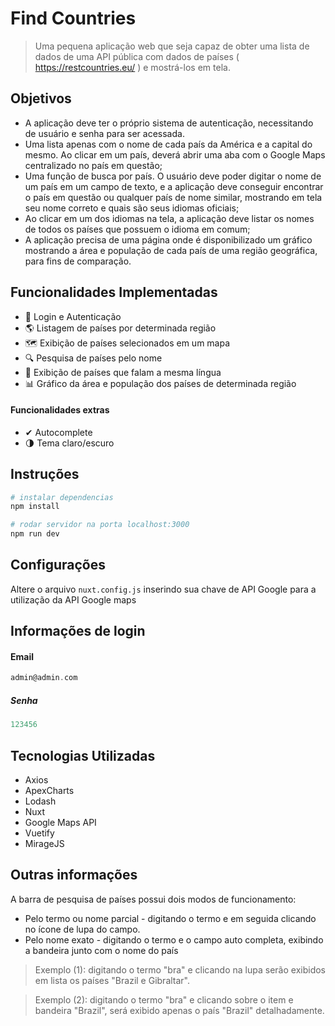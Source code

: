 # Find Countries
> Uma pequena aplicação web que seja capaz de obter uma lista de dados de uma API pública com dados de países ( https://restcountries.eu/ ) e mostrá-los em tela.

## Objetivos
- A aplicação deve ter o próprio sistema de autenticação, necessitando de usuário e senha para ser acessada.
- Uma lista apenas com o nome de cada país da América e a capital do mesmo. Ao clicar em um país, deverá abrir uma aba com o Google Maps centralizado no país em questão;
- Uma função de busca por país. O usuário deve poder digitar o nome de um país em um campo de texto, e a aplicação deve conseguir encontrar o país em questão ou qualquer país de nome similar, mostrando em tela seu nome correto e quais são seus idiomas oficiais;
- Ao clicar em um dos idiomas na tela, a aplicação deve listar os nomes de todos os países que possuem o idioma em comum;
- A aplicação precisa de uma página onde é disponibilizado um gráfico mostrando a área e população de cada país de uma região geográfica, para fins de comparação.

## Funcionalidades Implementadas
- 🔐 Login e Autenticação
- 🌎 Listagem de países por determinada região
- 🗺 Exibição de países selecionados em um mapa
- 🔍 Pesquisa de países pelo nome
- 💬 Exibição de países que falam a mesma língua
- 📊 Gráfico da área e população dos países de determinada região

#### Funcionalidades extras
- ✔ Autocomplete
- 🌗 Tema claro/escuro

## Instruções

```bash
# instalar dependencias
npm install

# rodar servidor na porta localhost:3000
npm run dev

```
## Configurações
Altere o arquivo ```nuxt.config.js``` inserindo sua chave de API Google para a utilização da API Google maps 

## Informações de login
#### Email 
```c
admin@admin.com
```
##### Senha 
```c
123456
```

## Tecnologias Utilizadas

- Axios 
- ApexCharts
- Lodash
- Nuxt
- Google Maps API
- Vuetify
- MirageJS

## Outras informações

A barra de pesquisa de países possui dois modos de funcionamento:
- Pelo termo ou nome parcial - digitando o termo e em seguida clicando no ícone de lupa do campo.
- Pelo nome exato - digitando o termo e o campo auto completa, exibindo a bandeira junto com o nome do país

> Exemplo (1): digitando o termo "bra" e clicando na lupa serão exibidos em lista os países "Brazil e Gibraltar".

> Exemplo (2): digitando o termo "bra" e clicando sobre o item e bandeira "Brazil", será exibido apenas o país "Brazil" detalhadamente.
